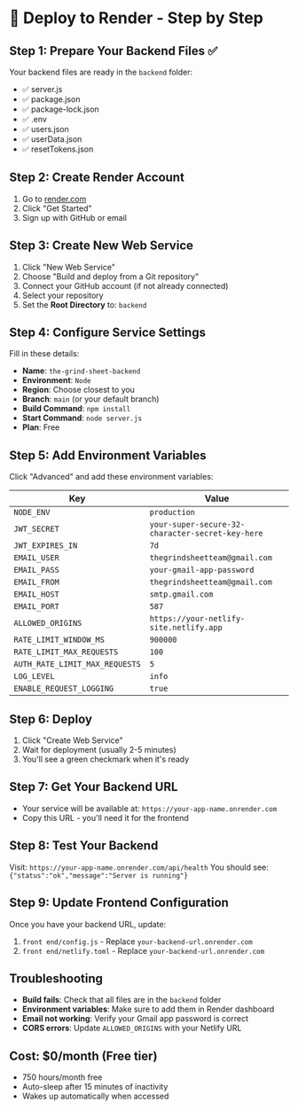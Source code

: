 # 🚀 Deploy to Render - Step by Step

## Step 1: Prepare Your Backend Files ✅
Your backend files are ready in the `backend` folder:
- ✅ server.js
- ✅ package.json
- ✅ package-lock.json
- ✅ .env
- ✅ users.json
- ✅ userData.json
- ✅ resetTokens.json

## Step 2: Create Render Account
1. Go to [render.com](https://render.com)
2. Click "Get Started"
3. Sign up with GitHub or email

## Step 3: Create New Web Service
1. Click "New Web Service"
2. Choose "Build and deploy from a Git repository"
3. Connect your GitHub account (if not already connected)
4. Select your repository
5. Set the **Root Directory** to: `backend`

## Step 4: Configure Service Settings
Fill in these details:
- **Name**: `the-grind-sheet-backend`
- **Environment**: `Node`
- **Region**: Choose closest to you
- **Branch**: `main` (or your default branch)
- **Build Command**: `npm install`
- **Start Command**: `node server.js`
- **Plan**: Free

## Step 5: Add Environment Variables
Click "Advanced" and add these environment variables:

| Key | Value |
|-----|-------|
| `NODE_ENV` | `production` |
| `JWT_SECRET` | `your-super-secure-32-character-secret-key-here` |
| `JWT_EXPIRES_IN` | `7d` |
| `EMAIL_USER` | `thegrindsheetteam@gmail.com` |
| `EMAIL_PASS` | `your-gmail-app-password` |
| `EMAIL_FROM` | `thegrindsheetteam@gmail.com` |
| `EMAIL_HOST` | `smtp.gmail.com` |
| `EMAIL_PORT` | `587` |
| `ALLOWED_ORIGINS` | `https://your-netlify-site.netlify.app` |
| `RATE_LIMIT_WINDOW_MS` | `900000` |
| `RATE_LIMIT_MAX_REQUESTS` | `100` |
| `AUTH_RATE_LIMIT_MAX_REQUESTS` | `5` |
| `LOG_LEVEL` | `info` |
| `ENABLE_REQUEST_LOGGING` | `true` |

## Step 6: Deploy
1. Click "Create Web Service"
2. Wait for deployment (usually 2-5 minutes)
3. You'll see a green checkmark when it's ready

## Step 7: Get Your Backend URL
- Your service will be available at: `https://your-app-name.onrender.com`
- Copy this URL - you'll need it for the frontend

## Step 8: Test Your Backend
Visit: `https://your-app-name.onrender.com/api/health`
You should see: `{"status":"ok","message":"Server is running"}`

## Step 9: Update Frontend Configuration
Once you have your backend URL, update:
1. `front end/config.js` - Replace `your-backend-url.onrender.com`
2. `front end/netlify.toml` - Replace `your-backend-url.onrender.com`

## Troubleshooting
- **Build fails**: Check that all files are in the `backend` folder
- **Environment variables**: Make sure to add them in Render dashboard
- **Email not working**: Verify your Gmail app password is correct
- **CORS errors**: Update `ALLOWED_ORIGINS` with your Netlify URL

## Cost: $0/month (Free tier)
- 750 hours/month free
- Auto-sleep after 15 minutes of inactivity
- Wakes up automatically when accessed 